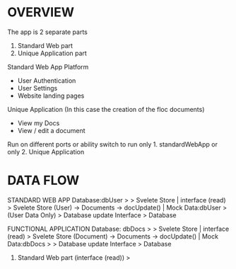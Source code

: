 
# OVERVIEW
The app is 2 separate parts
1. Standard Web part
2. Unique Application part

Standard Web App Platform
* User Authentication
* User Settings
* Website landing pages

Unique Application (In this case the creation of the floc documents)
* View my Docs
* View / edit a document

Run on different ports or ability switch to run only 1. standardWebApp or only 2. Unique Application

# DATA FLOW
STANDARD WEB APP
Database:dbUser    >                                                                        > Svelete Store
               | interface (read)   >  Svelete Store (User) -> Documents -> docUpdate()   | 
Mock Data:dbUser   >
(User Data Only)                                                                            > Database update Interface > Database

FUNCTIONAL APPLICATION
Database: dbDocs                            >                                                                       > Svelete Store
                                | interface (read)    >  Svelete Store (Document) -> Documents -> docUpdate()   | 
Mock Data:dbDocs                            >                                                                       > Database update Interface > Database

1. Standard Web part (interface (read))     > 
                                                         

